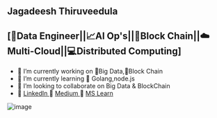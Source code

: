 ## Jagadeesh Thiruveedula
## [📁Data Engineer||📈AI Op's||📗Block Chain||☁️Multi-Cloud||💻Distributed Computing]

- 🔭 I’m currently working on 📁Big Data,📗Block Chain
- 🌱 I’m currently learning 🎯 Golang,node.js
- 👯 I’m looking to collaborate on Big Data & BlockChain
- 🏣 <a href="https://www.linkedin.com/in/jagadeesh-thiruveedula/">LinkedIn </a>
 👔 <a href="https://medium.com/@tjagadeesh77">Medium </a>
 📛 <a href="https://docs.microsoft.com/en-us/users/jagadeeshthiruveedula77/">MS Learn </a>

![image](https://user-images.githubusercontent.com/34623941/95689789-e717eb00-0c30-11eb-983e-c70e4d2bdfdf.png)
